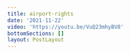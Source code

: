 ```yaml
---
title: airport-rights
date: '2021-11-22'
video: 'https://youtu.be/VuQ23mhyBV8'
bottomSections: []
layout: PostLayout
---
```


